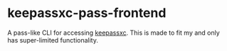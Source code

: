 # keepassxc-pass-frontend

A pass-like CLI for accessing [keepassxc][]. This is made to fit my and only has super-limited functionality.

[keepassxc]: https://keepassxc.org/
